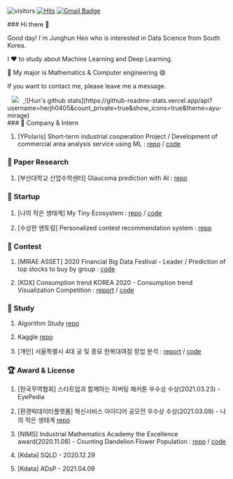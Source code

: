  ![visitors](https://visitor-badge.glitch.me/badge?page_id=herjh0405.visitor-badge)
 [![Hits](https://hits.seeyoufarm.com/api/count/incr/badge.svg?url=https%3A%2F%2Fgithub.com%2Fherjh0405&count_bg=%2379C83D&title_bg=%23555555&icon=&icon_color=%23E7E7E7&title=hits&edge_flat=false)](https://hits.seeyoufarm.com)
 [![Gmail Badge](https://img.shields.io/badge/Gmail-d14836?style=flat-square&logo=Gmail&logoColor=white&link=mailto:herjh0405@gmail.com)](mailto:herjh0405@gmail.com)


<div style = "float:left;">
### Hi there 👋

Good day! I`m Junghun Heo who is interested in Data Science from South Korea.

I ❤️ to study about Machine Learning and Deep Learning.   

💪 My major is Mathematics & Computer engineering 😄

If you want to contact me, please leave me a message.
</div>
<div style = "float:right;">
<a href="https://www.instagram.com/hun._.jung/">
    <img 
        src="http://img.shields.io/badge/-Instagram-black?style=flat&logo=Instagram&link=https://www.instagram.com/hun._.jung/"
        style="height : auto; margin-left : 10px; margin-right : 10px;"/>
</a>
![Hun's github stats](https://github-readme-stats.vercel.app/api?username=herjh0405&count_private=true&show_icons=true&theme=ayu-mirage)
</div>
### 💼 Company & Intern

1. [YPolaris] Short-term industrial cooperation Project / Development of commercial area analysis service using ML : [repo](https://github.com/herjh0405/Commercial_area_analysis_service_using_ML) / [code](https://github.com/herjh0405/Commercial_area_analysis_service_using_ML/blob/master/%EB%B6%84%EC%84%9D%ED%8C%80_%EC%9E%91%EC%97%85%EC%9E%90%EB%A3%8C/%ED%94%84%EB%A1%9C%EC%A0%9D%ED%8A%B8%20%EC%B4%9D%EA%B4%84%20%ED%8C%8C%EC%9D%BC.ipynb)

### 📄 Paper Research

1. [부산대학교 산업수학센터] Glaucoma prediction with AI : [repo](https://github.com/herjh0405/Glaucoma)

### 👔 Startup

1. [나의 작은 생태계] My Tiny Ecosystem : [repo](https://github.com/herjh0405/My_Tiny_Ecosystem) / [code](https://github.com/herjh0405/My_Tiny_Ecosystem/blob/master/Environment_service.ipynb)

2. [수상한 멘토링] Personalized contest recommendation system : [repo](https://github.com/herjh0405/Personalized-contest-recommendation-system)

### 💫 Contest

1. [MIRAE ASSET] 2020 Financial Big Data Festival - Leader / Prediction of top stocks to buy by group : [code](https://github.com/herjh0405/Contest/blob/master/MIRAESSET/Topology.ipynb)

2. [KDX] Consumption trend KOREA 2020 - Consumption trend Visualization Competition : 
[report](https://github.com/herjh0405/Contest/blob/master/KDX/Topology.pdf) / [code](https://github.com/herjh0405/Contest/blob/master/KDX/final_analysis%20.ipynb)

### 📖 Study

1. Algorithm Study [repo](https://github.com/herjh0405/PROJECT_Algorithm_Study)

2. Kaggle [repo](https://github.com/herjh0405/Kaggle)

3. [개인] 서울특별시 4대 궁 및 종묘 한복대여점 창업 분석 : [report](https://github.com/herjh0405/University-class/blob/master/%ED%8C%8C%EC%9D%B4%EC%8D%AC%EC%9D%84%20%EC%9D%B4%EC%9A%A9%ED%95%9C%20%EB%8D%B0%EC%9D%B4%ED%84%B0%EB%B6%84%EC%84%9D/%EB%B6%84%EC%84%9D%20%EB%B3%B4%EA%B3%A0%EC%84%9C.pdf)
/ [code](https://github.com/herjh0405/University-class/blob/master/%ED%8C%8C%EC%9D%B4%EC%8D%AC%EC%9D%84%20%EC%9D%B4%EC%9A%A9%ED%95%9C%20%EB%8D%B0%EC%9D%B4%ED%84%B0%EB%B6%84%EC%84%9D/project_201511152_%ED%97%88%EC%A0%95%ED%9B%88.ipynb)

### 🏆 Award & License
1. [한국무역협회] 스타트업과 함께하는 피버팅 해커톤 우수상 수상(2021.03.23) - EyePedia


2. [환경빅데이터플랫폼] 혁신서비스 아이디어 공모전 우수상 수상(2021.03.09) - 나의 작은 생태계 [repo](https://github.com/herjh0405/My_Tiny_Ecosystem)

3. [NIMS] Industrial Mathematics Academy the Excellence award(2020.11.08) - Counting Dandelion Flower Population : [repo](https://github.com/herjh0405/Image_Detection-Counting_Dandelion) / [code](https://github.com/herjh0405/Image_Detection-Counting_Dandelion/blob/master/My_Detectron_ipynb%EC%9D%98_Faster_Rcnn%2C_Retinanet.ipynb)

3. [Kdata] SQLD - 2020.12.29

4. [Kdata] ADsP - 2021.04.09






<!--
**herjh0405/herjh0405** is a ✨ _special_ ✨ repository because its `README.md` (this file) appears on your GitHub profile.

Here are some ideas to get you started:

- 🔭 I’m currently working on ...
- 🌱 I’m currently learning ...
- 👯 I’m looking to collaborate on ...
- 🤔 I’m looking for help with ...
- 💬 Ask me about ...
- 📫 How to reach me: ...
- 😄 Pronouns: ...
- ⚡ Fun fact: ...
-->

